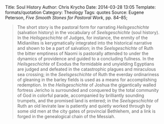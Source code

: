 Title: Soul History
Author: Chris Krycho
Date: 2014-03-28 13:05
Template: formats/quotation
Category: Theology
Tags: quotes
Source: Eugene Peterson, <cite>Five Smooth Stones for Pastoral Work</cite>, pp. 84&ndash;85;

> The short story is the pastoral form for narrating *Heilsgeschichte*
> (salvation history) in the vocabulary of *Seelsgeschichte* (soul history). In
> the *Heilsgeschichte* of Judges, for instance, the enmity of the Midianiites
> is kerygmatically integrated into the historical narrative and shown to be a
> part of salvation; in the *Seelsgeschichte* of Ruth the bitter emptiness of
> Naomi is pastorally attended to under the dynamics of providence and guided to
> a concluding fullness. In the *Heilsgeschichte* of Exodus the formidable and
> unyielding Egyptians are judged and defeated in the catastrophic plagues and
> miraculous sea crossing; in the *Seelsgeschichte* of Ruth the everday
> ordinariness of gleaning in the barley fields is used as a means for
> accomplishing redemption. In the *Heilsgeschichte* of Joshua the gigantically
> walled fortress Jericho is surrounded and conquered by the total community of
> God in colorful parade, accompanied by brilliantly sounding trumpets, and the
> promised land is entered; in the *Seelsgeschichte* of Ruth an old levirate law
> is patiently and quietly worked through by some old men at the city gates of
> provincial Bethlehem, and a link is forged in the genealogical chain of the
> Messiah.